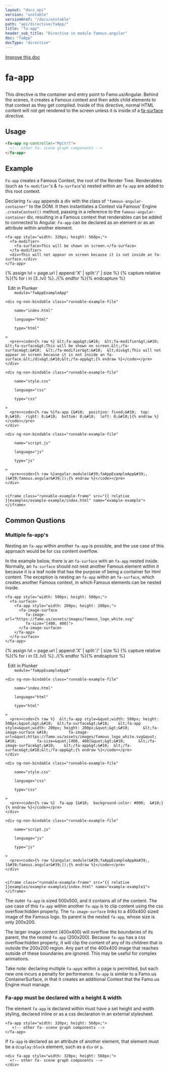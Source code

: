 ```yaml
---
layout: "docs_api"
version: "unstable"
versionHref: "/docs/unstable"
path: "api/directive/faApp/"
title: "fa-app"
header_sub_title: "Directive in module famous.angular"
doc: "faApp"
docType: "directive"
---
```


<div class="improve-docs">
  <a href='https://github.com/Famous/famous-angular/edit/master/src/scripts/directives/fa-app.js#L1'>
    Improve this doc
  </a>
</div>





<h1 class="api-title">

  fa-app



</h1>





This directive is the container and entry point to Famo.us/Angular.  Behind the scenes,
it creates a Famous context and then adds child elements
to that context as they get compiled.  Inside of this directive,
normal HTML content will not get rendered to the screen unless
it is inside of a <a href="../../../api/directive/faSurface/">fa-surface</a> directive.






  
<h2 id="usage">Usage</h2>
  
```html
<fa-app ng-controller="MyCtrl">
  <!-- other fa- scene graph components -->
</fa-app>
```
  
  

  



<h2 id="example">Example</h2><p><code>Fa-app</code> creates a Famous Context, the root of the Render Tree.  Renderables (such as <code>fa-modifier</code>&#39;s &amp; <code>fa-surface</code>&#39;s) nested within an <code>fa-app</code> are added to this root context.  </p>
<p>Declaring <code>fa-app</code> appends a div with the class of <code>&quot;famous-angular-container&quot;</code> to the DOM.  It then instantiates a Context via Famous&#39; Engine <code>.createContext()</code> method, passing in a reference to the <code>famous-angular-container</code> div, resulting in a Famous context that renderables can be added to connected to Angular.  <code>Fa-app</code> can be declared as an element or as an attribute within another element.  </p>
<pre><code class="lang-html">&lt;fa-app style=&quot;width: 320px; height: 568px;&quot;&gt;
  &lt;fa-modifier&gt;
    &lt;fa-surface&gt;This will be shown on screen.&lt;/fa-surface&gt;
  &lt;/fa-modifier&gt;
  &lt;div&gt;This will not appear on screen because it is not inside an fa-surface.&lt;/div&gt;
&lt;/fa-app&gt;</code></pre>
<p>

{% assign lvl = page.url | append:'X' | split:'/' | size %}
{% capture relative %}{% for i in (3..lvl) %}../{% endfor %}{% endcapture %}

<div>
  <a ng-click="openPlunkr('{{ relative }}examples/example-example')" class="btn pull-right">
    <i class="glyphicon glyphicon-edit">&nbsp;</i>
    Edit in Plunker</a>
  <div class="runnable-example" path="examples/example-example"
      
        module="faAppExampleApp"
      
  >

   
    <div ng-non-bindable class="runnable-example-file"
      
        name="index.html"
      
        language="html"
      
        type="html"
      
    >
      <pre><code>{% raw %} &lt;fa-app&gt;&#10;  &lt;fa-modifier&gt;&#10;    &lt;fa-surface&gt;This will be shown on screen.&lt;/fa-surface&gt;&#10;  &lt;/fa-modifier&gt;&#10;  &lt;div&gt;This will not appear on screen because it is not inside an fa-surface.&lt;/div&gt;&#10;&lt;/fa-app&gt;{% endraw %}</code></pre>
    </div>
  
    <div ng-non-bindable class="runnable-example-file"
      
        name="style.css"
      
        language="css"
      
        type="css"
      
    >
      <pre><code>{% raw %}fa-app {&#10;  position: fixed;&#10;  top: 0;&#10;  right: 0;&#10;  bottom: 0;&#10;  left: 0;&#10;}{% endraw %}</code></pre>
    </div>
  
    <div ng-non-bindable class="runnable-example-file"
      
        name="script.js"
      
        language="js"
      
        type="js"
      
    >
      <pre><code>{% raw %}angular.module(&#39;faAppExampleApp&#39;, [&#39;famous.angular&#39;]);{% endraw %}</code></pre>
    </div>
  

    <iframe class="runnable-example-frame" src="{{ relative }}examples/example-example/index.html" name="example-example"></iframe>
  </div>
</div>


</p>
<h2 id="common-qustions">Common Qustions</h2>
<h3 id="multiple-fa-app-s">Multiple fa-app&#39;s</h3>
<p>Nesting an <code>fa-app</code> within another <code>fa-app</code> is possible, and the use case of this approach would be for css content overflow.</p>
<p>In the example below, there is an <code>fa-surface</code> with an <code>fa-app</code> nested inside.  Normally, an <code>fa-surface</code> should not nest another Famous element within it because it is a leaf node that has the purpose of being a container for html content.  The exception is nesting an <code>fa-app</code> within an <code>fa-surface</code>, which creates another Famous context, in which Famous elements can be nested inside.   </p>
<pre><code class="lang-html">&lt;fa-app style=&quot;width: 500px; height: 500px;&quot;&gt;
  &lt;fa-surface&gt;
    &lt;fa-app style=&quot;width: 200px; height: 200px;&quot;&gt;
      &lt;fa-image-surface 
         fa-image-url=&quot;https://famo.us/assets/images/famous_logo_white.svg&quot; 
         fa-size=&quot;[400, 400]&quot;&gt;
      &lt;/fa-image-surface&gt;
    &lt;/fa-app&gt;
  &lt;/fa-surface&gt;
&lt;/fa-app&gt;</code></pre>
<p> 

{% assign lvl = page.url | append:'X' | split:'/' | size %}
{% capture relative %}{% for i in (3..lvl) %}../{% endfor %}{% endcapture %}

<div>
  <a ng-click="openPlunkr('{{ relative }}examples/example-example1')" class="btn pull-right">
    <i class="glyphicon glyphicon-edit">&nbsp;</i>
    Edit in Plunker</a>
  <div class="runnable-example" path="examples/example-example1"
      
        module="faAppExampleAppA"
      
  >

   
    <div ng-non-bindable class="runnable-example-file"
      
        name="index.html"
      
        language="html"
      
        type="html"
      
    >
      <pre><code>{% raw %}  &lt;fa-app style=&quot;width: 500px; height: 500px;&quot;&gt;&#10;  &lt;fa-surface&gt;&#10;    &lt;fa-app style=&quot;width: 200px; height: 200px;&quot;&gt;&#10;      &lt;fa-image-surface &#10;         fa-image-url=&quot;https://famo.us/assets/images/famous_logo_white.svg&quot; &#10;         fa-size=&quot;[400, 400]&quot;&gt;&#10;      &lt;/fa-image-surface&gt;&#10;    &lt;/fa-app&gt;&#10;  &lt;/fa-surface&gt;&#10;&lt;/fa-app&gt;{% endraw %}</code></pre>
    </div>
  
    <div ng-non-bindable class="runnable-example-file"
      
        name="style.css"
      
        language="css"
      
        type="css"
      
    >
      <pre><code>{% raw %}  fa-app {&#10;  background-color: #000;  &#10;}{% endraw %}</code></pre>
    </div>
  
    <div ng-non-bindable class="runnable-example-file"
      
        name="script.js"
      
        language="js"
      
        type="js"
      
    >
      <pre><code>{% raw %}angular.module(&#39;faAppExampleAppA&#39;, [&#39;famous.angular&#39;]);{% endraw %}</code></pre>
    </div>
  

    <iframe class="runnable-example-frame" src="{{ relative }}examples/example-example1/index.html" name="example-example1"></iframe>
  </div>
</div>



The outer <code>fa-app</code> is sized 500x500, and it contains all of the content.  The use case of this <code>fa-app</code> within another <code>fa-app</code> is to clip content using the css overflow:hidden property.  The <code>fa-image-surface</code> links to a 400x400 sized image of the Famous logo.  Its parent is the nested <code>fa-app</code>, whose size is only 200x200.  </p>
<p>The larger image content (400x400) will overflow the boundaries of its parent, the the nested <code>fa-app</code> (200x200).  Because <code>fa-app</code> has a css overflow:hidden property, it will clip the content of any of its children that is outside the 200x200 region.  Any part of the 400x400 image that reaches outside of these boundaries are ignored.  This may be useful for complex animations.  </p>
<p>Take note: declaring multiple <code>fa-app</code>s within a page is permitted, but each new one incurs a penalty for performance.  <code>fa-app</code> is similar to a Famo.us ContainerSurface, in that it creates an additional Context that the Famo.us Engine must manage.  </p>
<h3 id="fa-app-must-be-declared-with-a-height-width">Fa-app must be declared with a height &amp; width</h3>
<p>The element <code>fa-app</code> is declared within must have a set height and width styling, declared inline or as a css declaration in an external stylesheet.</p>
<pre><code class="lang-html">&lt;fa-app style=&quot;width: 320px; height: 568px;&quot;&gt;
   &lt;!-- other fa- scene graph components --&gt;
&lt;/fa-app&gt;</code></pre>
<p>If <code>fa-app</code> is declared as an attribute of another element, that element must be a <code>display:block</code> element, such as a <code>div</code> or <code>p</code>.</p>
<pre><code class="lang-html">&lt;div fa-app style=&quot;width: 320px; height: 568px;&quot;&gt;
  &lt;!-- other fa- scene graph components --&gt;
&lt;/div&gt;</code></pre>



